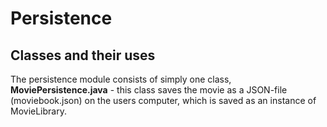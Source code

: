 # Persistence

## Classes and their uses

The persistence module consists of simply one class, **MoviePersistence.java** - this class saves the movie as a JSON-file (moviebook.json) on the users computer, which is saved as an instance of MovieLibrary.